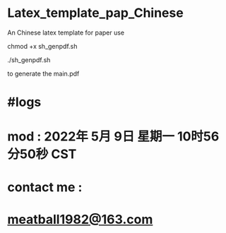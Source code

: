 # Latex_template_pap_Chinese
An Chinese latex template for paper 
use

chmod +x sh_genpdf.sh

./sh_genpdf.sh

to generate the main.pdf


# #logs
# mod : 2022年 5月 9日 星期一 10时56分50秒 CST
# contact me : 
# meatball1982@163.com
# 
